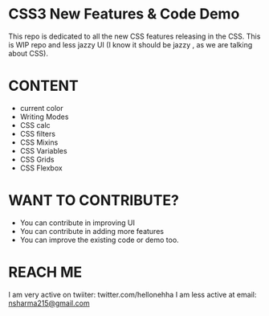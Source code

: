 # CSS3 New Features & Code Demo
This repo is dedicated to all the new CSS features releasing in the CSS. 
This is WIP repo and less jazzy UI (I know it should be jazzy , as we are talking about CSS).

# CONTENT
- current color
- Writing Modes
- CSS calc
- CSS filters
- CSS Mixins
- CSS Variables
- CSS Grids
- CSS Flexbox

# WANT TO CONTRIBUTE?
- You can contribute in improving UI
- You can contribute in adding more features
- You can improve the existing code or demo too.

# REACH ME
I am very active on twiiter: twitter.com/hellonehha 
I am less active at email: nsharma215@gmail.com 
